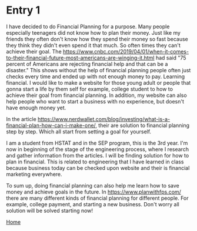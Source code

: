 # Entry 1

I have decided to do Financial Planning for a purpose. Many people especially teenagers did not know how to plan their money. Just like my friends they often don't know how they spend their money so fast because they think they didn't even spend it that much. So often times they can't achieve their goal. The https://www.cnbc.com/2019/04/01/when-it-comes-to-their-financial-future-most-americans-are-winging-it.html had said "75 percent of Americans are rejecting financial help and that can be a disaster." This shows without the help of financial planning people often just checks every time and ended up with not enough money to pay. Learning financial. I would like to make a website for those young adult or people that gonna start a life by them self for example, college student to how to achieve their goal from financial planning. In addition, my website can also help people who want to start a business with no experience, but doesn't have enough money yet. 

In the article https://www.nerdwallet.com/blog/investing/what-is-a-financial-plan-how-can-i-make-one/, their are solution to financial planning step by step. Which all start from setting a goal for yourself.

I am a student from HSTAT and in the SEP program, this is the 3rd year. I'm now in beginning of the stage of the engineering process, where I research and gather information from the articles. I will be finding solution for how to plan in financial. This is related to engineering that I have learned in class because business today can be checked upon website and their is financial marketing everywhere.

To sum up, doing financial planning can also help me learn how to save money and achieve goals in the future. In https://www.planwithfps.com/ there are many different kinds of financial planning for different people. For example, college payment, and starting a new business. Don't worry all solution will be solved starting now!

[Home](../README.md)
